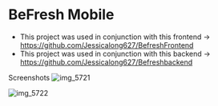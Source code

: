 # BeFresh Mobile
* This project was used in conjunction with this frontend -> https://github.com/Jessicalong627/BefreshFrontend
* This project was used in conjunction with this backend -> https://github.com/Jessicalong627/Befreshbackend

Screenshots
![img_5721](https://user-images.githubusercontent.com/35347408/47804676-ca1bd300-dd0b-11e8-89d1-dd6007ec0061.PNG)

![img_5722](https://user-images.githubusercontent.com/35347408/47804605-9f317f00-dd0b-11e8-9e5e-f7d6792c19a0.PNG)
